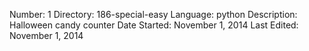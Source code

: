 Number:         1
Directory:      186-special-easy
Language:       python
Description:    Halloween candy counter
Date Started:   November 1, 2014
Last Edited:    November 1, 2014



